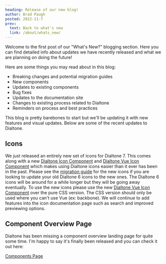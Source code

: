 ```yaml
---
heading: Release of our new blog!
author: Brad Paugh
posted: 2022-11-7
prev:
  text: Back to what's new
  link: /about/whats_new/
---
```

<!-- Note the date must be in this format YYYY-M-D -->

<BlogPost :author="$frontmatter.author" :posted="parse($frontmatter.posted, 'y-M-d', new Date())" :heading="$frontmatter.heading">

Welcome to the first post of our "What's New?" blogging section. Here you can find detailed info about updates we have recently released and what we are planning on doing the future!

Here are some things you may read about in this blog:

- Breaking changes and potential migration guides
- New components
- Updates to existing components
- Bug fixes
- Updates to the documentation site
- Changes to existing process related to Dialtone
- Reminders on process and best practices

This blog is pretty barebones to start but we'll be updating it with new features and visual updates. Below are some of the recent updates to Dialtone.

## Icons

We just released an entirely new set of icons for Dialtone 7. This comes along with a new [Dialtone Icon Component](http://dialpad.design/components/icon.html) and [Dialtone Vue Icon Component](https://vue.dialpad.design/?path=/story/components-icon--default) which makes using Dialtone icons easier than it ever has been in the past. Please see the [migration guide](https://github.com/dialpad/dialtone/blob/staging/migration_guide/MIGRATION_GUIDE.md#icons) for the new icons if you are looking to update your old Dialtone 6 icons to the new ones. The Dialtone 6 icons will be around for a while longer but they will be going away eventually. To use the new icons please use the new [Dialtone Vue Icon Component](https://vue.dialpad.design/?path=/story/components-icon--default) over the pure CSS version. The CSS version should only be used where you can't use Vue (ex: backbone). We will continue to add features into the icon documentation page such as search and improved previewing options.

## Component Overview Page

Dialtone has been missing a component overview landing page for quite some time. I'm happy to say it's finally been released and you can check it out here:

[Components Page](https://dialpad.design/components/)
</BlogPost>

<script setup>
import BlogPost from '@baseComponents/BlogPost.vue';
import { parse } from 'date-fns';
</script>
